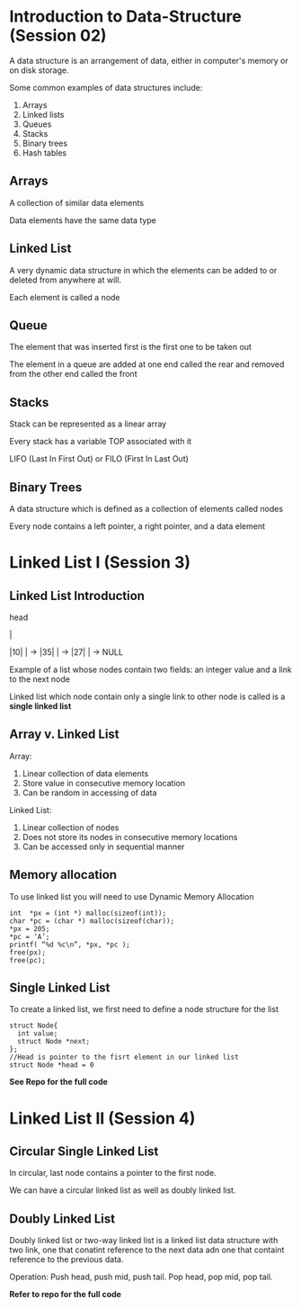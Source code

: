 # Introduction to Data-Structure (Session 02)
A data structure is an arrangement of data, either in computer's memory or on disk storage.

Some common examples of data structures include:
1. Arrays
2. Linked lists
3. Queues
4. Stacks
5. Binary trees
6. Hash tables

## Arrays
A collection of similar data elements

Data elements have the same data type

## Linked List
A very dynamic data structure in which the elements can be added to or deleted from anywhere at will.

Each element is called a node

## Queue
The element that was inserted first is the first one to be taken out

The element in a queue are added at one end called the rear and removed from the other end called the front

## Stacks
Stack can be represented as a linear array

Every stack has a variable TOP associated with it

LIFO (Last In First Out) or FILO (First In Last Out)

## Binary Trees
A data structure which is defined as a collection of elements called nodes

Every node contains a left pointer, a right pointer, and a data element

# Linked List I (Session 3)
## Linked List Introduction
head

 |
 
|10|  | -> |35|  | -> |27|  | -> NULL

Example of a list whose nodes contain two fields: an integer value and a link to the next node

Linked list which node contain only a single link to other node is called is a **single linked list**

## Array v. Linked List
Array:
1. Linear collection of data elements
2. Store value in consecutive memory location
3. Can be random in accessing of data

Linked List:
1. Linear collection of nodes
2. Does not store its nodes in consecutive memory locations
3. Can be accessed only in sequential manner

## Memory allocation
To use linked list you will need to use Dynamic Memory Allocation
```
int  *px = (int *) malloc(sizeof(int));
char *pc = (char *) malloc(sizeof(char));
*px = 205;
*pc = ‘A’;
printf( “%d %c\n”, *px, *pc );
free(px);
free(pc);
```
## Single Linked List
To create a linked list, we first need to define a node structure for the list

```
struct Node{
  int value;
  struct Node *next;
};
//Head is pointer to the fisrt element in our linked list
struct Node *head = 0
```

**See Repo for the full code**

# Linked List II (Session 4)
## Circular Single Linked List
In circular, last node contains a pointer to the first node.

We can have a circular linked list as well as doubly linked list.

## Doubly Linked List
Doubly linked list or two-way linked list is a linked list data structure with two link, one that conatint reference to the next data adn one that containt reference to the previous data.

Operation:
Push head, push mid, push tail.
Pop head, pop mid, pop tail.

**Refer to repo for the full code**



